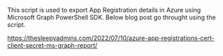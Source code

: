 This script is used to export App Registration details in Azure using Microsoft Graph PowerShell SDK. Below blog post go throught using the script. 

https://thesleepyadmins.com/2022/07/10/azure-app-registrations-cert-client-secret-ms-graph-report/
